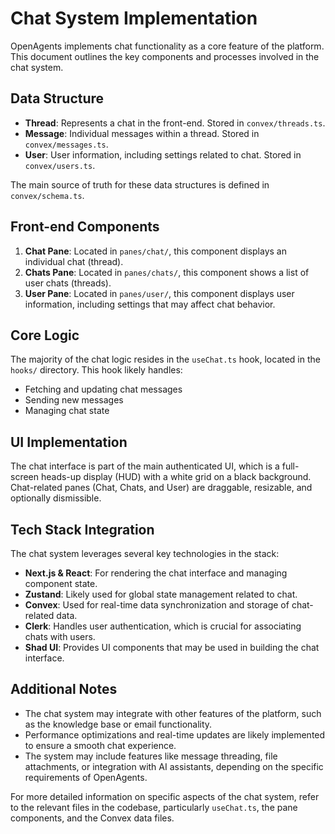 # Chat System Implementation

OpenAgents implements chat functionality as a core feature of the platform. This document outlines the key components and processes involved in the chat system.

## Data Structure

- **Thread**: Represents a chat in the front-end. Stored in `convex/threads.ts`.
- **Message**: Individual messages within a thread. Stored in `convex/messages.ts`.
- **User**: User information, including settings related to chat. Stored in `convex/users.ts`.

The main source of truth for these data structures is defined in `convex/schema.ts`.

## Front-end Components

1. **Chat Pane**: Located in `panes/chat/`, this component displays an individual chat (thread).
2. **Chats Pane**: Located in `panes/chats/`, this component shows a list of user chats (threads).
3. **User Pane**: Located in `panes/user/`, this component displays user information, including settings that may affect chat behavior.

## Core Logic

The majority of the chat logic resides in the `useChat.ts` hook, located in the `hooks/` directory. This hook likely handles:

- Fetching and updating chat messages
- Sending new messages
- Managing chat state

## UI Implementation

The chat interface is part of the main authenticated UI, which is a full-screen heads-up display (HUD) with a white grid on a black background. Chat-related panes (Chat, Chats, and User) are draggable, resizable, and optionally dismissible.

## Tech Stack Integration

The chat system leverages several key technologies in the stack:

- **Next.js & React**: For rendering the chat interface and managing component state.
- **Zustand**: Likely used for global state management related to chat.
- **Convex**: Used for real-time data synchronization and storage of chat-related data.
- **Clerk**: Handles user authentication, which is crucial for associating chats with users.
- **Shad UI**: Provides UI components that may be used in building the chat interface.

## Additional Notes

- The chat system may integrate with other features of the platform, such as the knowledge base or email functionality.
- Performance optimizations and real-time updates are likely implemented to ensure a smooth chat experience.
- The system may include features like message threading, file attachments, or integration with AI assistants, depending on the specific requirements of OpenAgents.

For more detailed information on specific aspects of the chat system, refer to the relevant files in the codebase, particularly `useChat.ts`, the pane components, and the Convex data files.